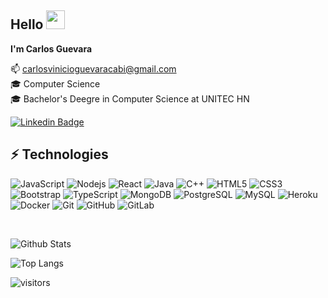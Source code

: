 ## Hello <img src="https://raw.githubusercontent.com/aemmadi/aemmadi/master/wave.gif" width="30px">
**I'm Carlos Guevara**

:mailbox:  carlosvinicioguevaracabi@gmail.com
<br>
:mortar_board:  Computer Science
<br>
:mortar_board:  Bachelor's Deegre in Computer Science at UNITEC HN<br>

[![Linkedin Badge](https://img.shields.io/badge/-CarlosGuevara-blue?style=flat-square&logo=Linkedin&logoColor=white&link=https://www.linkedin.com/in/vinicio-guevara/)](https://www.linkedin.com/in/vinicio-guevara/)

## ⚡ Technologies

![JavaScript](https://img.shields.io/badge/-JavaScript-black?style=flat-square&logo=javascript)
![Nodejs](https://img.shields.io/badge/-Nodejs-black?style=flat-square&logo=Node.js)
![React](https://img.shields.io/badge/-React-black?style=flat-square&logo=react)
![Java](https://img.shields.io/badge/-java-E34A86?style=flat-square&logo=java)
![C++](https://img.shields.io/badge/-C++-00599C?style=flat-square&logo=c)
![HTML5](https://img.shields.io/badge/-HTML5-E34F26?style=flat-square&logo=html5&logoColor=white)
![CSS3](https://img.shields.io/badge/-CSS3-1572B6?style=flat-square&logo=css3)
![Bootstrap](https://img.shields.io/badge/-Bootstrap-563D7C?style=flat-square&logo=bootstrap)
![TypeScript](https://img.shields.io/badge/-TypeScript-007ACC?style=flat-square&logo=typescript)
![MongoDB](https://img.shields.io/badge/-MongoDB-black?style=flat-square&logo=mongodb)
![PostgreSQL](https://img.shields.io/badge/-PostgreSQL-336791?style=flat-square&logo=postgresql)
![MySQL](https://img.shields.io/badge/-MySQL-black?style=flat-square&logo=mysql)
![Heroku](https://img.shields.io/badge/-Heroku-430098?style=flat-square&logo=heroku)
![Docker](https://img.shields.io/badge/-Docker-black?style=flat-square&logo=docker)
![Git](https://img.shields.io/badge/-Git-black?style=flat-square&logo=git)
![GitHub](https://img.shields.io/badge/-GitHub-181717?style=flat-square&logo=github)
![GitLab](https://img.shields.io/badge/-GitLab-FCA121?style=flat-square&logo=gitlab)

<br>

![Github Stats](https://github-readme-stats.vercel.app/api?username=CarvinicioX&count_private=true&show_icons=true&include_all_commits=true)

![Top Langs](https://github-readme-stats.vercel.app/api/top-langs/?username=CarvinicioX&hide=TeX&layout=compact)

![visitors](https://visitor-badge.laobi.icu/badge?page_id=CarvinicioX)
